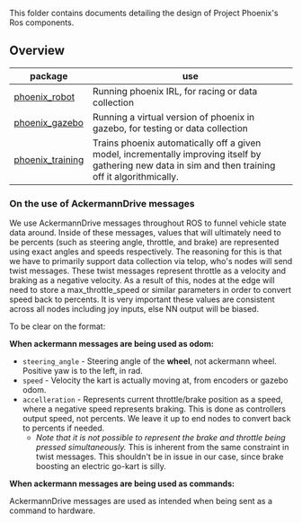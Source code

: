 This folder contains documents detailing the design of Project Phoenix's
Ros components.

## Overview

| package                                 | use                                                                                                                                                   |
|-----------------------------------------|-------------------------------------------------------------------------------------------------------------------------------------------------------|
| [phoenix_robot](phoenix_robot.md)       | Running phoenix IRL, for racing or data collection                                                                                                    |
| [phoenix_gazebo](phoenix_gazebo.md)     | Running a virtual version of phoenix in gazebo, for testing or data collection                                                                        |
| [phoenix_training](phoenix_training.md) | Trains phoenix automatically off a given model, incrementally improving itself by gathering new data in sim and then training off it algorithmically. |

### On the use of AckermannDrive messages

We use AckermannDrive messages throughout ROS to funnel vehicle state data around. Inside of these messages, values that
will ultimately need to be percents (such as steering angle, throttle, and brake) are represented using exact angles
and speeds respectively. The reasoning for this is that we have to primarily support data collection via telop, who's
nodes will send twist messages. These twist messages represent throttle as a velocity and braking as a negative
velocity.
As a result of this, nodes at the edge will need to store a max_throttle_speed or similar parameters in order to convert
speed back to percents. It is very important these values are consistent across all nodes including joy inputs, else
NN output will be biased.

To be clear on the format:

**When ackermann messages are being used as odom:**

- `steering_angle` - Steering angle of the **wheel**, not ackermann wheel. Positive yaw is to the left, in rad.
- `speed` - Velocity the kart is actually moving at, from encoders or gazebo odom.
- `accelleration` - Represents current throttle/brake position as a speed, where a negative speed represents braking.
  This is done as controllers output speed, not percents.
  We leave it up to end nodes to convert back to percents if needed.
    - _Note that it is not possible to represent the brake and throttle being pressed simultaneously._ This is inherent
      from the same constraint
      in twist messages. This shouldn't be in issue in our case, since brake boosting an electric go-kart is silly.

**When ackermann messages are being used as commands:**

AckermannDrive messages are used as intended when being sent as a command to hardware.